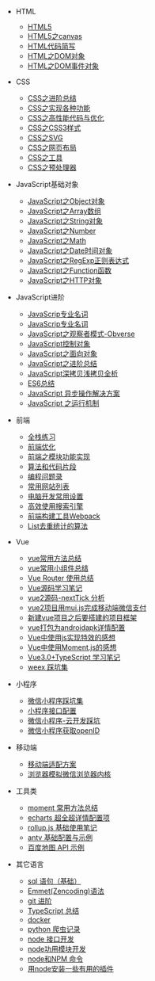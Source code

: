 - HTML
	- [HTML5](/docs/html/HTML5.md)
	- [HTML5之canvas](/docs/html/HTML5之canvas.md)
	- [HTML代码简写](/docs/html/HTML代码简写：Emmet(ZenCoding)和Pug语法.md)
	- [HTML之DOM对象](/docs/html/HTML之DOM对象.md)
	- [HTML之DOM事件对象](/docs/html/HTML之DOM事件对象.md)

- CSS
	- [CSS之进阶总结](/docs/css/CSS之进阶总结.md)
	- [CSS之实现各种功能](/docs/css/CSS之实现各种功能.md)
	- [CSS之高性能代码与优化](/docs/css/CSS之高性能代码与优化.md)
	- [CSS之CSS3样式](/docs/css/CSS之CSS3样式.md)
	- [CSS之SVG](/docs/css/CSS之SVG.md)
	- [CSS之网页布局](/docs/css/CSS之网页布局.md)
  - [CSS之工具](/docs/css/CSS之工具：PostCSS、CSS-in-JS、CSS-Moudles.md)
  - [CSS之预处理器](/docs/css/CSS之预处理器：Scss(Sass)、Less、stylus.md)

- JavaScript基础对象
  - [JavaScript之Object对象](/docs/JavaScript-Object/JavaScript之Object对象.md)
  - [JavaScript之Array数组](/docs/JavaScript-Object/JavaScript之Array数组.md)
  - [JavaScript之String对象](/docs/JavaScript-Object/JavaScript之String对象.md)
  - [JavaScript之Number](/docs/JavaScript-Object/JavaScript之Number.md)
  - [JavaScript之Math](/docs/JavaScript-Object/JavaScript之Math.md)
  - [JavaScript之Date时间对象](/docs/JavaScript-Object/JavaScript之Date时间对象.md)
  - [JavaScript之RegExp正则表达式](/docs/JavaScript-Object/JavaScript之RegExp正则表达式.md)
  - [JavaScript之Function函数](/docs/JavaScript-Object/JavaScript之Function函数.md)
  - [JavaScript之HTTP对象](/docs/JavaScript-Object/JavaScript之HTTP对象.md)

- JavaScript进阶
  - [JavaScrip专业名词](docs/JavaScript/JavaScrip专业名词.md)
  - [JavaScrip专业名词](docs/JavaScript/JavaScript递归穷举所有排列组合并找出重复值.md)
  - [JavaScript之观察者模式-Obverse](/docs/JavaScript/JavaScript之观察者模式-Obverse.md)
  - [JavaScript控制对象](/docs/JavaScript/JavaScript控制对象.md)
  - [JavaScript之面向对象](/docs/JavaScript/JavaScript之面向对象.md)
  - [JavaScript之进阶总结](/docs/JavaScript/JavaScript之进阶总结.md)
  - [JavaScript深拷贝浅拷贝全析](/docs/JavaScript/JavaScript深拷贝浅拷贝全析.md)
  - [ES6总结](/docs/JavaScript/JavaScript之ES6总结.md)
  - [JavaScript 异步操作解决方案](/docs/JavaScript/JavaScript异步操作解决方案.md)
  - [JavaScript 之运行机制](/docs/JavaScript/JavaScript之运行机制.md)

- 前端
  - [全栈练习](/docs/web/全栈练习.md)
  - [前端优化](/docs/web/前端优化方案.md)
  - [前端之模块功能实现](/docs/web/前端之模块功能实现.md)
  - [算法和代码片段](/docs/web/算法和代码片段.md)
  - [编程问题录](/docs/web/编程问题录.md)
  - [常用网站列表](/docs/web/常用网站列表.md)
  - [电脑开发常用设置](/docs/web/电脑开发常用设置.md)
  - [高效使用搜索引擎](/docs/web/高效使用搜索引擎.md)
  - [前端构建工具Webpack](/docs/web/前端构建工具Webpack.md)
  - [List去重统计的算法](/docs/web/List去重统计的算法.md)

- Vue
  - [vue常用方法总结](/docs/vue/vue常用方法总结.md)
  - [vue常用小组件总结](/docs/vue/vue常用小组件总结.md)
  - [Vue Router 使用总结](/docs/vue/Vue-Router-使用总结.md)
  - [Vue源码学习笔记](/docs/vue/Vue源码学习笔记.md)
  - [vue2源码-nextTick 分析](/docs/vue/vue2源码-nextTick分析：MutationObserver和MessageChannel.md)
  - [vue2项目用mui.js完成移动端微信支付](/docs/vue/vue2项目用mui.js完成移动端微信支付.md)
  - [新建vue项目之后要搭建的项目框架](/docs/vue/新建vue项目之后要搭建的项目框架.md)
  - [vue打包为androidapk详情配置](/docs/vue/vue打包为android-apk详情配置.md)
  - [Vue中使用js实现特效的感想](/docs/vue/Vue中使用js实现特效的感想.md)
  - [Vue中使用Moment.js的感想](/docs/vue/Vue中使用Moment.js的感想.md)
  - [Vue3.0+TypeScript 学习笔记](/docs/vue/Vue3.0+TypeScript学习笔记.md)
  - [weex 踩坑集](/docs/vue/weex踩坑集.md)

- 小程序
  - [微信小程序踩坑集](/docs/mp.weixin/微信小程序踩坑集.md)
  - [小程序接口配置](/docs/mp.weixin/小程序接口配置.md)
  - [微信小程序-云开发踩坑](/docs/mp.weixin/微信小程序-云开发踩坑.md)
  - [微信小程序获取openID](/docs/mp.weixin/微信小程序获取openID（纯前端）.md)

- 移动端
  - [移动端适配方案](/docs/mobile/移动端适配方案.md)
  - [浏览器模拟微信浏览器内核](/docs/mobile/浏览器模拟微信浏览器内核.md)

- 工具类
  - [moment 常用方法总结](/docs/tool/moment常用方法总结.md)
  - [echarts 超全超详情配置项](/docs/tool/echarts超全超详情配置项.md)
  - [rollup.js 基础使用笔记](/docs/tool/rollup.js基础使用笔记.md)
  - [antv 基础配置与示例](/docs/tool/antv基础配置与示例.md)
  - [百度地图 API 示例](/docs/tool/百度地图API示例.md)

- 其它语言
  - [sql 语句（基础）](/docs/other-program/sql语句（基础）.md)
  - [Emmet(Zencoding)语法](/docs/other-program/)
  - [git 进阶](/docs/other-program/git进阶.md)
  - [TypeScript 总结](/docs/other-program/TypeScript总结.md)
  - [docker](/docs/other-program/docker.md)
  - [python 爬虫记录](/docs/other-program/python爬虫记录.md)
  - [node 接口开发](/docs/other-program/node接口开发.md)
  - [node功用模块开发](/docs/other-program/node功用模块开发.md)
  - [node和NPM 命令](/docs/other-program/node和NPM命令.md)
  - [用node安装一些有用的插件](/docs/other-program/用node安装一些有用的插件.md)

